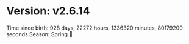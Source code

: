# Version: v2.6.14
Time since birth: 928 days, 22272 hours, 1336320 minutes, 80179200 seconds
Season: Spring 🌸
